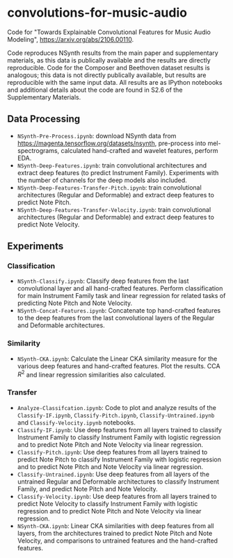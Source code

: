 # convolutions-for-music-audio

Code for "Towards Explainable Convolutional Features for Music Audio Modeling", https://arxiv.org/abs/2106.00110.

Code reproduces NSynth results from the main paper and supplementary materials, as this data is publically available and the results are directly reproducible.  Code for the Composer and Beethoven dataset results is analogous; this data is not directly publically available, but results are reproducible with the same input data.  All results are as IPython notebooks and additional details about the code are found in S2.6 of the Supplementary Materials.

## Data Processing

- ``NSynth-Pre-Process.ipynb``: download NSynth data from https://magenta.tensorflow.org/datasets/nsynth, pre-process into mel-spectrograms, calculated hand-crafted and wavelet features, perform EDA.
- ``NSynth-Deep-Features.ipynb``: train convolutional architectures and extract deep features (to predict Instrument Family).  Experiments with the number of channels for the deep models also included.
- ``NSynth-Deep-Features-Transfer-Pitch.ipynb``: train convolutional architectures (Regular and Deformable) and extract deep features to predict Note Pitch.
- ``NSynth-Deep-Features-Transfer-Velocity.ipynb``: train convolutional architectures (Regular and Deformable) and extract deep features to predict Note Velocity.

## Experiments

### Classification

- ``NSynth-Classify.ipynb``: Classify deep features from the last convolutional layer and all hand-crafted features. Perform classification for main Instrument Family task and linear regression for related tasks of predicting Note Pitch and Note Velocity.
- ``NSynth-Concat-Features.ipynb``: Concatenate top hand-crafted features to the deep features from the last convolutional layers of the Regular and Deformable architectures.

### Similarity
- ``NSynth-CKA.ipynb``: Calculate the Linear CKA similarity measure for the various deep features and hand-crafted features.  Plot the results.  CCA $R^2$ and linear regression similarities also calculated.

### Transfer

- ``Analyze-Classifcation.ipynb``: Code to plot and analyze results of the ``Classify-IF.ipynb``, ``Classify-Pitch.ipynb``, ``Classify-Untrained.ipynb`` and ``Classify-Velocity.ipynb`` notebooks.
- ``Classify-IF.ipynb``: Use deep features from all layers trained to classify Instrument Family to classify Instrument Family with logistic regression and to predict Note Pitch and Note Velocity via linear regression.
- ``Classify-Pitch.ipynb``: Use deep features from all layers trained to predict Note Pitch to classify Instrument Family with logistic regression and to predict Note Pitch and Note Velocity via linear regression.
- ``Classify-Untrained.ipynb``: Use deep features from all layers of the untrained Regular and Deformable architectures to classify Instrument Family, and predict Note Pitch and Note Velocity.
- ``Classify-Velocity.ipynb``: Use deep features from all layers trained to predict Note Velocity to classify Instrument Family with logistic regression and to predict Note Pitch and Note Velocity via linear regression.
- ``NSynth-CKA.ipynb``: Linear CKA similarities with deep features from all layers, from the architectures trained to predict Note Pitch and Note Velocity, and comparisons to untrained features and the hand-crafted features.


